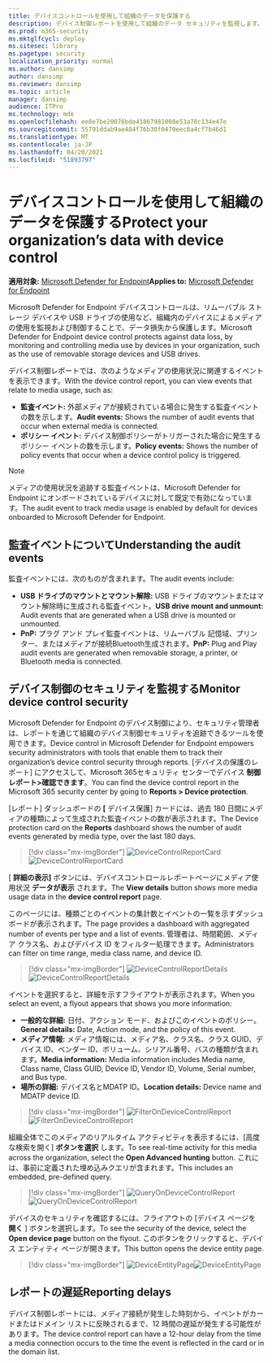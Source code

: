 ```yaml
---
title: デバイスコントロールを使用して組織のデータを保護する
description: デバイス制御レポートを使用して組織のデータ セキュリティを監視します。
ms.prod: m365-security
ms.mktglfcycl: deploy
ms.sitesec: library
ms.pagetype: security
localization_priority: normal
ms.author: dansimp
author: dansimp
ms.reviewer: dansimp
ms.topic: article
manager: dansimp
audience: ITPro
ms.technology: mde
ms.openlocfilehash: ee8e7be20076bde41867981008e53a70c134e47e
ms.sourcegitcommit: 55791ddab9ae484f76b30f0470eec8a4cf7b46d1
ms.translationtype: MT
ms.contentlocale: ja-JP
ms.lasthandoff: 04/20/2021
ms.locfileid: "51893797"
---
```

# <a name="protect-your-organizations-data-with-device-control"></a><span data-ttu-id="022da-103">デバイスコントロールを使用して組織のデータを保護する</span><span class="sxs-lookup"><span data-stu-id="022da-103">Protect your organization’s data with device control</span></span>

<span data-ttu-id="022da-104">**適用対象:** [Microsoft Defender for Endpoint](https://go.microsoft.com/fwlink/p/?linkid=2069559)</span><span class="sxs-lookup"><span data-stu-id="022da-104">**Applies to:** [Microsoft Defender for Endpoint](https://go.microsoft.com/fwlink/p/?linkid=2069559)</span></span>

<span data-ttu-id="022da-105">Microsoft Defender for Endpoint デバイスコントロールは、リムーバブル ストレージ デバイスや USB ドライブの使用など、組織内のデバイスによるメディアの使用を監視および制御することで、データ損失から保護します。</span><span class="sxs-lookup"><span data-stu-id="022da-105">Microsoft Defender for Endpoint device control protects against data loss, by monitoring and controlling media use by devices in your organization, such as the use of removable storage devices and USB drives.</span></span>

<span data-ttu-id="022da-106">デバイス制御レポートでは、次のようなメディアの使用状況に関連するイベントを表示できます。</span><span class="sxs-lookup"><span data-stu-id="022da-106">With the device control report, you can view events that relate to media usage, such as:</span></span>

- <span data-ttu-id="022da-107">**監査イベント:** 外部メディアが接続されている場合に発生する監査イベントの数を示します。</span><span class="sxs-lookup"><span data-stu-id="022da-107">**Audit events:** Shows the number of audit events that occur when external media is connected.</span></span>
- <span data-ttu-id="022da-108">**ポリシー イベント:** デバイス制御ポリシーがトリガーされた場合に発生するポリシー イベントの数を示します。</span><span class="sxs-lookup"><span data-stu-id="022da-108">**Policy events:** Shows the number of policy events that occur when a device control policy is triggered.</span></span>

> [!NOTE]
> <span data-ttu-id="022da-109">メディアの使用状況を追跡する監査イベントは、Microsoft Defender for Endpoint にオンボードされているデバイスに対して既定で有効になっています。</span><span class="sxs-lookup"><span data-stu-id="022da-109">The audit event to track media usage is enabled by default for devices onboarded to Microsoft Defender for Endpoint.</span></span>

## <a name="understanding-the-audit-events"></a><span data-ttu-id="022da-110">監査イベントについて</span><span class="sxs-lookup"><span data-stu-id="022da-110">Understanding the audit events</span></span>

<span data-ttu-id="022da-111">監査イベントには、次のものが含まれます。</span><span class="sxs-lookup"><span data-stu-id="022da-111">The audit events include:</span></span>

- <span data-ttu-id="022da-112">**USB ドライブのマウントとマウント解除:** USB ドライブのマウントまたはマウント解除時に生成される監査イベント。</span><span class="sxs-lookup"><span data-stu-id="022da-112">**USB drive mount and unmount:** Audit events that are generated when a USB drive is mounted or unmounted.</span></span>
- <span data-ttu-id="022da-113">**PnP:** プラグ アンド プレイ監査イベントは、リムーバブル 記憶域、プリンター、またはメディアが接続Bluetooth生成されます。</span><span class="sxs-lookup"><span data-stu-id="022da-113">**PnP:** Plug and Play audit events are generated when removable storage, a printer, or Bluetooth media is connected.</span></span>

## <a name="monitor-device-control-security"></a><span data-ttu-id="022da-114">デバイス制御のセキュリティを監視する</span><span class="sxs-lookup"><span data-stu-id="022da-114">Monitor device control security</span></span>

<span data-ttu-id="022da-115">Microsoft Defender for Endpoint のデバイス制御により、セキュリティ管理者は、レポートを通じて組織のデバイス制御セキュリティを追跡できるツールを使用できます。</span><span class="sxs-lookup"><span data-stu-id="022da-115">Device control in Microsoft Defender for Endpoint empowers security administrators with tools that enable them to track their organization’s device control security through reports.</span></span> <span data-ttu-id="022da-116">[デバイスの保護のレポート] にアクセスして、Microsoft 365セキュリティ センターでデバイス **制御レポート>確認できます**。</span><span class="sxs-lookup"><span data-stu-id="022da-116">You can find the device control report in the Microsoft 365 security center by going to **Reports > Device protection**.</span></span>

<span data-ttu-id="022da-117">[レポート] ダッシュボードの **[** デバイス保護] カードには、過去 180 日間にメディアの種類によって生成された監査イベントの数が表示されます。</span><span class="sxs-lookup"><span data-stu-id="022da-117">The Device protection card on the **Reports** dashboard shows the number of audit events generated by media type, over the last 180 days.</span></span>

> [!div class="mx-imgBorder"]
> <span data-ttu-id="022da-118">![DeviceControlReportCard](images/devicecontrolcard.png)</span><span class="sxs-lookup"><span data-stu-id="022da-118">![DeviceControlReportCard](images/devicecontrolcard.png)</span></span>

<span data-ttu-id="022da-119">[ **詳細の表示]** ボタンには、デバイスコントロールレポートページにメディア使用状況 **データが表示** されます。</span><span class="sxs-lookup"><span data-stu-id="022da-119">The **View details** button shows more media usage data in the **device control report** page.</span></span>

<span data-ttu-id="022da-120">このページには、種類ごとのイベントの集計数とイベントの一覧を示すダッシュボードが表示されます。</span><span class="sxs-lookup"><span data-stu-id="022da-120">The page provides a dashboard with aggregated number of events per type and a list of events.</span></span> <span data-ttu-id="022da-121">管理者は、時間範囲、メディア クラス名、およびデバイス ID をフィルター処理できます。</span><span class="sxs-lookup"><span data-stu-id="022da-121">Administrators can filter on time range, media class name, and device ID.</span></span>

> [!div class="mx-imgBorder"]
> <span data-ttu-id="022da-122">![DeviceControlReportDetails](images/Detaileddevicecontrolreport.png)</span><span class="sxs-lookup"><span data-stu-id="022da-122">![DeviceControlReportDetails](images/Detaileddevicecontrolreport.png)</span></span>

<span data-ttu-id="022da-123">イベントを選択すると、詳細を示すフライアウトが表示されます。</span><span class="sxs-lookup"><span data-stu-id="022da-123">When you select an event, a flyout appears that shows you more information:</span></span>

- <span data-ttu-id="022da-124">**一般的な詳細:** 日付、アクション モード、およびこのイベントのポリシー。</span><span class="sxs-lookup"><span data-stu-id="022da-124">**General details:** Date, Action mode, and the policy of this event.</span></span>
- <span data-ttu-id="022da-125">**メディア情報:** メディア情報には、メディア名、クラス名、クラス GUID、デバイス ID、ベンダー ID、ボリューム、シリアル番号、バスの種類が含まれます。</span><span class="sxs-lookup"><span data-stu-id="022da-125">**Media information:** Media information includes Media name, Class name, Class GUID, Device ID, Vendor ID, Volume, Serial number, and Bus type.</span></span>
- <span data-ttu-id="022da-126">**場所の詳細:** デバイス名とMDATP ID。</span><span class="sxs-lookup"><span data-stu-id="022da-126">**Location details:** Device name and MDATP device ID.</span></span>

> [!div class="mx-imgBorder"]
> <span data-ttu-id="022da-127">![FilterOnDeviceControlReport](images/devicecontrolreportfilter.png)</span><span class="sxs-lookup"><span data-stu-id="022da-127">![FilterOnDeviceControlReport](images/devicecontrolreportfilter.png)</span></span>

<span data-ttu-id="022da-128">組織全体でこのメディアのリアルタイム アクティビティを表示するには、[高度な検索を開く] **ボタンを選択** します。</span><span class="sxs-lookup"><span data-stu-id="022da-128">To see real-time activity for this media across the organization, select the **Open Advanced hunting** button.</span></span> <span data-ttu-id="022da-129">これには、事前に定義された埋め込みクエリが含まれます。</span><span class="sxs-lookup"><span data-stu-id="022da-129">This includes an embedded, pre-defined query.</span></span>

> [!div class="mx-imgBorder"]
> <span data-ttu-id="022da-130">![QueryOnDeviceControlReport](images/Devicecontrolreportquery.png)</span><span class="sxs-lookup"><span data-stu-id="022da-130">![QueryOnDeviceControlReport](images/Devicecontrolreportquery.png)</span></span>

<span data-ttu-id="022da-131">デバイスのセキュリティを確認するには、フライアウトの [デバイス ページを **開く** ] ボタンを選択します。</span><span class="sxs-lookup"><span data-stu-id="022da-131">To see the security of the device, select the **Open device page** button on the flyout.</span></span> <span data-ttu-id="022da-132">このボタンをクリックすると、デバイス エンティティ ページが開きます。</span><span class="sxs-lookup"><span data-stu-id="022da-132">This button opens the device entity page.</span></span>

> [!div class="mx-imgBorder"]
> <span data-ttu-id="022da-133">![DeviceEntityPage](images/Devicesecuritypage.png)</span><span class="sxs-lookup"><span data-stu-id="022da-133">![DeviceEntityPage](images/Devicesecuritypage.png)</span></span>

## <a name="reporting-delays"></a><span data-ttu-id="022da-134">レポートの遅延</span><span class="sxs-lookup"><span data-stu-id="022da-134">Reporting delays</span></span>

<span data-ttu-id="022da-135">デバイス制御レポートには、メディア接続が発生した時刻から、イベントがカードまたはドメイン リストに反映されるまで、12 時間の遅延が発生する可能性があります。</span><span class="sxs-lookup"><span data-stu-id="022da-135">The device control report can have a 12-hour delay from the time a media connection occurs to the time the event is reflected in the card or in the domain list.</span></span>
